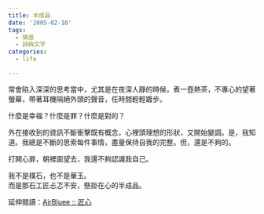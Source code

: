 ```yaml
---
title: 半成品
date: '2005-02-10'
tags:
  - 情感
  - 詩與文字
categories:
  - life

---
```

常會陷入深深的思考當中，尤其是在夜深人靜的時候，煮一壺熱茶，不專心的望著螢幕，帶著耳機隔絕外頭的聲音，任時間輕輕踱步。  
  
什麼是幸福？什麼是罪？什麼是對的？  
  
外在接收到的資訊不斷衝擊既有概念，心裡頭理想的形狀，又開始變調。是，我知道。我總是不斷的思索每件事情，盡量保持自我的完整。但，還是不夠的。  
  
打開心扉，朝裡面望去，我還不夠認識我自己。  
  
我不是樸石，也不是華玉。  
而是那石工匠忐忑不安，懸掛在心的半成品。  
  
延伸閱讀：[AirBluee :: 匠心](http://www.wretch.cc/blog/airbluue&article_id=1733836)